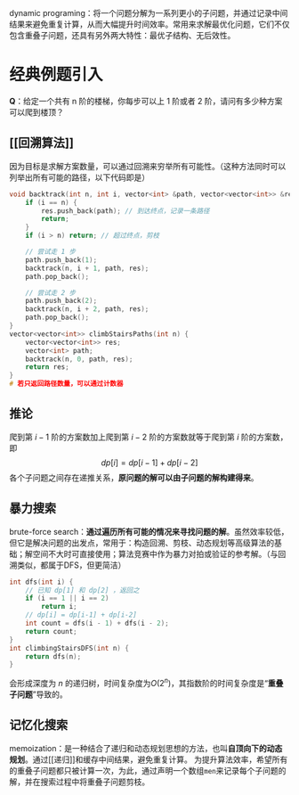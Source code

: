 dynamic programing：将一个问题分解为一系列更小的子问题，并通过记录中间结果来避免重复计算，从而大幅提升时间效率。常用来求解最优化问题，它们不仅包含重叠子问题，还具有另外两大特性：最优子结构、无后效性。

# 经典例题引入
**Q**：给定一个共有 n 阶的楼梯，你每步可以上 1 阶或者 2 阶，请问有多少种方案可以爬到楼顶？

## [[回溯算法]]
因为目标是求解方案数量，可以通过回溯来穷举所有可能性。（这种方法同时可以列举出所有可能的路径，以下代码即是）
```cpp
void backtrack(int n, int i, vector<int> &path, vector<vector<int>> &res) {
    if (i == n) {
        res.push_back(path); // 到达终点，记录一条路径
        return;
    }
    if (i > n) return; // 超过终点，剪枝

    // 尝试走 1 步
    path.push_back(1);
    backtrack(n, i + 1, path, res);
    path.pop_back();

    // 尝试走 2 步
    path.push_back(2);
    backtrack(n, i + 2, path, res);
    path.pop_back();
}
vector<vector<int>> climbStairsPaths(int n) {
    vector<vector<int>> res;
    vector<int> path;
    backtrack(n, 0, path, res);
    return res;
}
# 若只返回路径数量，可以通过计数器
```

## 推论
爬到第 $i−1$ 阶的方案数加上爬到第 $i−2$ 阶的方案数就等于爬到第 $i$ 阶的方案数，即$$dp[i]=dp[i-1]+dp[i-2]$$各个子问题之间存在递推关系，**原问题的解可以由子问题的解构建得来**。

## 暴力搜索
brute-force search：**通过遍历所有可能的情况来寻找问题的解**。虽然效率较低，但它是解决问题的出发点，常用于：构造回溯、剪枝、动态规划等高级算法的基础；解空间不大时可直接使用；算法竞赛中作为暴力对拍或验证的参考解。（与回溯类似，都属于DFS，但更简洁）
```cpp
int dfs(int i) {
    // 已知 dp[1] 和 dp[2] ，返回之
    if (i == 1 || i == 2)
        return i;
    // dp[i] = dp[i-1] + dp[i-2]
    int count = dfs(i - 1) + dfs(i - 2);
    return count;
}
int climbingStairsDFS(int n) {
    return dfs(n);
}
```
会形成深度为 $n$ 的递归树，时间复杂度为$O(2^n)$，其指数阶的时间复杂度是“**重叠子问题**”导致的。

## 记忆化搜索
memoization：是一种结合了递归和动态规划思想的方法，也叫**自顶向下的动态规划**。通过[[递归]]和缓存中间结果，避免重复计算。 
为提升算法效率，希望所有的重叠子问题都只被计算一次，为此，通过声明一个数组`men`来记录每个子问题的解，并在搜索过程中将重叠子问题剪枝。
